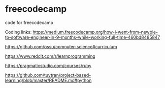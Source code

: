 # freecodecamp
code for freecodecamp

Coding links:
https://medium.freecodecamp.org/how-i-went-from-newbie-to-software-engineer-in-9-months-while-working-full-time-460bd8485847

https://github.com/ossu/computer-science#curriculum

https://www.reddit.com/r/learnprogramming

https://pragmaticstudio.com/courses/ruby

https://github.com/tuvtran/project-based-learning/blob/master/README.md#python
